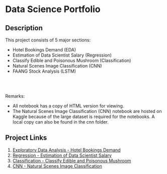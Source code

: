 # Data Science Portfolio

## Description

This project consists of 5 major sections:

- Hotel Bookings Demand (EDA)
- Estimation of Data Scientist Salary (Regression)
- Classify Edible and Poisonous Mushroom (Classification)
- Natural Scenes Image Classification (CNN)
- FAANG Stock Analysis (LSTM)

<br />
<br />

Remarks:  
- All notebook has a copy of HTML version for viewing.
- The Natural Scenes Image Classification (CNN) notebook are hosted on Kaggle because of the large dataset is required for the notebooks. A local copy can also be found in the cnn folder.



## Project Links

1. [Exploratory Data Analysis - Hotel Bookings Demand](https://github.com/Ming-Jia/data-science-portfolio/blob/master/eda/Exploratory%20Data%20Analysis%20-%20Hotel%20Bookings%20Demand.ipynb)
2. [Regression - Estimation of Data Scientist Salary](https://github.com/Ming-Jia/data-science-portfolio/blob/master/regression/Regression%20-%20Estimation%20of%20Data%20Scientist%20Salary.ipynb)
3. [Classification - Classify Edible and Poisonous Mushroom](https://github.com/Ming-Jia/data-science-portfolio/blob/master/classification/Classification%20-%20Classify%20Edible%20and%20Poisonous%20Mushroom.ipynb)
4. [CNN - Natural Scenes Image Classification](https://www.kaggle.com/ymingj/cnn-natural-scenes-image-classification)
